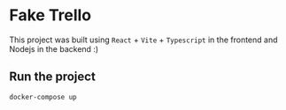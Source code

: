 # Fake Trello

This project was built using `React` + `Vite` + `Typescript` in the frontend and Nodejs in the backend :) 

## Run the project

```
docker-compose up
```
